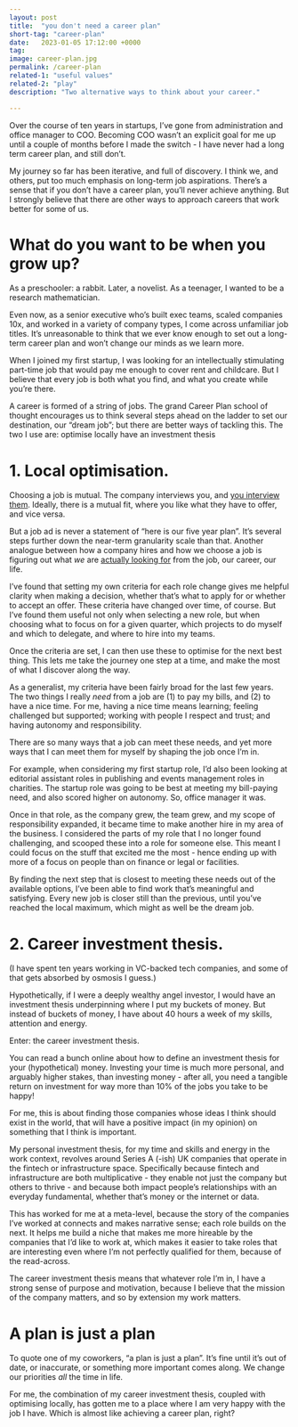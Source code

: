 ```yaml
---
layout: post
title:  "you don't need a career plan"
short-tag: "career-plan"
date:   2023-01-05 17:12:00 +0000
tag: 
image: career-plan.jpg
permalink: /career-plan
related-1: "useful values"
related-2: "play"
description: "Two alternative ways to think about your career."

---
```


Over the course of ten years in startups, I’ve gone from administration and office manager to COO. Becoming COO wasn’t an explicit goal for me up until a couple of months before I made the switch - I have never had a long term career plan, and still don’t.

My journey so far has been iterative, and full of discovery. I think we, and others, put too much emphasis on long-term job aspirations. There’s a sense that if you don’t have a career plan, you’ll never achieve anything. But I strongly believe that there are other ways to approach careers that work better for some of us.

# What do you want to be when you grow up?

As a preschooler: a rabbit. Later, a novelist. As a teenager, I wanted to be a research mathematician.

Even now, as a senior executive who’s built exec teams, scaled companies 10x, and worked in a variety of company types, I come across unfamiliar job titles. It’s unreasonable to think that we ever know enough to set out a long-term career plan and won’t change our minds as we learn more.

When I joined my first startup, I was looking for an intellectually stimulating part-time job that would pay me enough to cover rent and childcare. But I believe that every job is both what you find, and what you create while you’re there.

A career is formed of a string of jobs. The grand Career Plan school of thought encourages us to think several steps ahead on the ladder to set our destination, our “dream job”; but there are better ways of tackling this. The two I use are:
optimise locally
have an investment thesis

# 1. Local optimisation.

Choosing a job is mutual. The company interviews you, and [you interview them](https://lowercaseopinions.com/final-questions/). Ideally, there is a mutual fit, where you like what they have to offer, and vice versa.

But a job ad is never a statement of “here is our five year plan”. It’s several steps further down the near-term granularity scale than that. Another analogue between how a company hires and how we choose a job is figuring out what _we_ are [actually looking for](https://lowercaseopinions.com/better-job-ads/) from the job, our career, our life. 

I’ve found that setting my own criteria for each role change gives me helpful clarity when making a decision, whether that’s what to apply for or whether to accept an offer. These criteria have changed over time, of course. But I’ve found them useful not only when selecting a new role, but when choosing what to focus on for a given quarter, which projects to do myself and which to delegate, and where to hire into my teams.

Once the criteria are set, I can then use these to optimise for the next best thing. This lets me take the journey one step at a time, and make the most of what I discover along the way.

As a generalist, my criteria have been fairly broad for the last few years. The two things I really _need_ from a job are (1) to pay my bills, and (2) to have a nice time. For me, having a nice time means learning; feeling challenged but supported; working with people I respect and trust; and having autonomy and responsibility. 

There are so many ways that a job can meet these needs, and yet more ways that I can meet them for myself by shaping the job once I’m in. 

For example, when considering my first startup role, I’d also been looking at editorial assistant roles in publishing and events management roles in charities. The startup role was going to be best at meeting my bill-paying need, and also scored higher on autonomy. So, office manager it was.

Once in that role, as the company grew, the team grew, and my scope of responsibility expanded, it became time to make another hire in my area of the business. I considered the parts of my role that I no longer found challenging, and scooped these into a role for someone else. This meant I could focus on the stuff that excited me the most - hence ending up with more of a focus on people than on finance or legal or facilities.

By finding the next step that is closest to meeting these needs out of the available options, I’ve been able to find work that’s meaningful and satisfying. Every new job is closer still than the previous, until you’ve reached the local maximum, which might as well be the dream job.

# 2. Career investment thesis.

(I have spent ten years working in VC-backed tech companies, and some of that gets absorbed by osmosis I guess.)

Hypothetically, if I were a deeply wealthy angel investor, I would have an investment thesis underpinning where I put my buckets of money. But instead of buckets of money, I have about 40 hours a week of my skills, attention and energy.

Enter: the career investment thesis.

You can read a bunch online about how to define an investment thesis for your (hypothetical) money. Investing your time is much more personal, and arguably higher stakes, than investing money - after all, you need a tangible return on investment for way more than 10% of the jobs you take to be happy!

For me, this is about finding those companies whose ideas I think should exist in the world, that will have a positive impact (in my opinion) on something that I think is important.

My personal investment thesis, for my time and skills and energy in the work context, revolves around Series A (-ish) UK companies that operate in the fintech or infrastructure space. Specifically because fintech and infrastructure are both multiplicative - they enable not just the company but others to thrive - and because both impact people’s relationships with an everyday fundamental, whether that’s money or the internet or data.

This has worked for me at a meta-level, because the story of the companies I’ve worked at connects and makes narrative sense; each role builds on the next. It helps me build a niche that makes me more hireable by the companies that I’d like to work at, which makes it easier to take roles that are interesting even where I’m not perfectly qualified for them, because of the read-across.

The career investment thesis means that whatever role I’m in, I have a strong sense of purpose and motivation, because I believe that the mission of the company matters, and so by extension my work matters.

# A plan is just a plan

To quote one of my coworkers, “a plan is just a plan”. It’s fine until it’s out of date, or inaccurate, or something more important comes along. We change our priorities _all_ the time in life.

For me, the combination of my career investment thesis, coupled with optimising locally, has gotten me to a place where I am very happy with the job I have. Which is almost like achieving a career plan, right?
